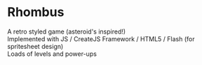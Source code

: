 # Rhombus
A retro styled game (asteroid's inspired!)  
Implemented with JS / CreateJS Framework / HTML5 / Flash (for spritesheet design)  
Loads of levels and power-ups  